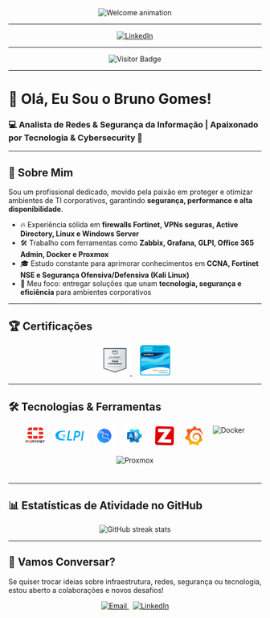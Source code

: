 <div align="center">
  <img
    height="150"
    src="https://media.giphy.com/media/M9gbBd9nbDrOTu1Mqx/giphy.gif"
    alt="Welcome animation"
  />
</div>

---

<div align="center">
  <a href="https://www.linkedin.com/in/bruno-gomes-mateus-a4278115b/" target="_blank">
    <img
      src="https://img.shields.io/static/v1?message=LinkedIn&logo=linkedin&color=0077B5&logoColor=white&style=for-the-badge"
      height="28"
      alt="LinkedIn"
    />
  </a>
</div>

---

<div align="center">
  <img src="https://visitor-badge.laobi.icu/badge?page_id=bruno.gomes" alt="Visitor Badge" />
</div>

---

# 👋 Olá, Eu Sou o Bruno Gomes!

### 💻 Analista de Redes & Segurança da Informação | Apaixonado por Tecnologia & Cybersecurity 🔐

---

## 🚀 Sobre Mim

Sou um profissional dedicado, movido pela paixão em proteger e otimizar ambientes de TI corporativos, garantindo **segurança, performance e alta disponibilidade**.

- 🔥 Experiência sólida em **firewalls Fortinet, VPNs seguras, Active Directory, Linux e Windows Server**  
- 🛠️ Trabalho com ferramentas como **Zabbix, Grafana, GLPI, Office 365 Admin, Docker e Proxmox**  
- 🎓 Estudo constante para aprimorar conhecimentos em **CCNA, Fortinet NSE e Segurança Ofensiva/Defensiva (Kali Linux)**  
- 🎯 Meu foco: entregar soluções que unam **tecnologia, segurança e eficiência** para ambientes corporativos

---

## 🏆 Certificações

<p align="center">
  <a href="https://www.credly.com/badges/212b70bf-3ec9-491d-8731-a5b0d87b2bc8/linked_in_profile" target="_blank" rel="noopener">
    <img src="./img/AWS_Foundations.svg" height="60" alt="AWS Foundations Badge" />
  </a>
  &nbsp;&nbsp;&nbsp;
  <a href="#" target="_blank" rel="noopener">
    <img src="./img/Introduction.svg" height="60" alt="CCNA v7 Badge" />
  </a>
</p>

---

## 🛠️ Tecnologias & Ferramentas

<div align="center" style="display:flex; gap:20px; justify-content:center; flex-wrap: wrap;">
  <img src="./img/Fortinet-logo.svg" height="40" alt="Fortinet" />
  <img src="./img/logo_glpi.svg" height="40" alt="GLPI" />
  <img src="./img/logo_kali.svg" height="40" alt="Kali Linux" />
  <img src="./img/logo_office.svg" height="40" alt="Office 365" />
  <img src="./img/logo_zabbix.svg" height="40" alt="Zabbix" />
  <img src="./img/logo_grafana.svg" height="40" alt="Grafana" />
  <img src="./img/logo_docker.svg" height="40" alt="Docker" />
  <img src="./img/logo_proxmox.svg" height="40" alt="Proxmox" />
</div>

---

## 📊 Estatísticas de Atividade no GitHub

<div align="center">
  <img
    src="https://streak-stats.demolab.com?user=brunogomes&locale=pt_BR&mode=daily&theme=dark&hide_border=false&border_radius=8&order=3"
    height="220"
    alt="GitHub streak stats"
  />
</div>

---

## 💬 Vamos Conversar?

Se quiser trocar ideias sobre infraestrutura, redes, segurança ou tecnologia, estou aberto a colaborações e novos desafios!

<div align="center">
  <a href="mailto:seu-email@exemplo.com">
    <img
      src="https://img.shields.io/badge/Email-@seu--email-blue?style=for-the-badge&logo=gmail"
      alt="Email"
      height="28"
    />
  </a>
  &nbsp;
  <a href="https://www.linkedin.com/in/bruno-gomes-mateus-a4278115b/" target="_blank">
    <img
      src="https://img.shields.io/badge/LinkedIn-Bruno%20Gomes-blue?style=for-the-badge&logo=linkedin"
      alt="LinkedIn"
      height="28"
    />
  </a>
</div>
